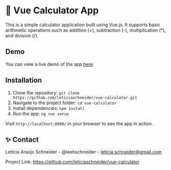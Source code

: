 # 🧮 Vue Calculator App

This is a simple calculator application built using Vue.js. It supports basic arithmetic operations such as addition (+), subtraction (-), multiplication (*), and division (/).


## Demo

You can view a live demo of the app [here](http://leticiaschneider.github.io/vue-calculator/).


## Installation

1. Clone the repository: `git clone https://github.com/leticiaschneider/vue-calculator.git`
2. Navigate to the project folder: `cd vue-calculator`
3. Install dependencies: `npm install`
4. Run the app: `ng run serve`

Visit `http://localhost:8080/` in your browser to see the app in action.

## ✨ Contact

Letícia Araújo Schneider - @leehschneider - leticia.schneider@gmail.com

Project Link: https://github.com/leticiaschneider/vue-calculator